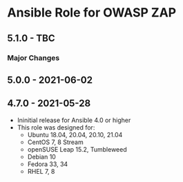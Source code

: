 # Ansible Role for OWASP ZAP

## 5.1.0 - TBC

### Major Changes

## 5.0.0 - 2021-06-02

## 4.7.0 - 2021-05-28

  - Ininitial release for Ansible 4.0 or higher
  - This role was designed for:
      - Ubuntu 18.04, 20.04, 20.10, 21.04
      - CentOS 7, 8 Stream
      - openSUSE Leap 15.2, Tumbleweed
      - Debian 10
      - Fedora 33, 34
      - RHEL 7, 8
